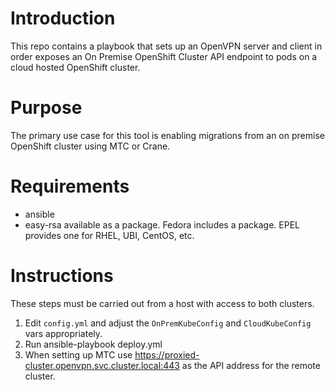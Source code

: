 # Introduction
This repo contains a playbook that sets up an OpenVPN server and client in order exposes an On Premise OpenShift Cluster API endpoint to pods on a cloud hosted OpenShift cluster.

# Purpose
The primary use case for this tool is enabling migrations from an on premise OpenShift cluster using MTC or Crane.

# Requirements
- ansible
- easy-rsa available as a package. Fedora includes a package. EPEL provides one for RHEL, UBI, CentOS, etc.

# Instructions
These steps must be carried out from a host with access to both clusters.

1. Edit `config.yml` and adjust the `OnPremKubeConfig` and `CloudKubeConfig` vars appropriately.
1. Run ansible-playbook deploy.yml
1. When setting up MTC use https://proxied-cluster.openvpn.svc.cluster.local:443 as the API address for the remote cluster.

